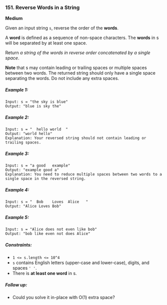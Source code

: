 ### 151. Reverse Words in a String
**Medium**

Given an input string `s`, reverse the order of the **words**.

A **word** is defined as a sequence of non-space characters. The **words** in s will be separated by at least one space.

Return *a string of the words in reverse order concatenated by a single space*.

**Note** that s may contain leading or trailing spaces or multiple spaces between two words. The returned string should only have a single space separating the words. Do not include any extra spaces.

##### Example 1:
```
Input: s = "the sky is blue"
Output: "blue is sky the"
```

##### Example 2:
```
Input: s = "  hello world  "
Output: "world hello"
Explanation: Your reversed string should not contain leading or trailing spaces.
```

##### Example 3:
```
Input: s = "a good   example"
Output: "example good a"
Explanation: You need to reduce multiple spaces between two words to a single space in the reversed string.
```

##### Example 4:
```
Input: s = "  Bob    Loves  Alice   "
Output: "Alice Loves Bob"
```

##### Example 5:
```
Input: s = "Alice does not even like bob"
Output: "bob like even not does Alice"
```

##### Constraints:
* `1 <= s.length <= 10^4`
* `s` contains English letters (upper-case and lower-case), digits, and spaces `' '`.
* There is **at least one word** in s.

##### Follow up:
* Could you solve it in-place with O(1) extra space?
